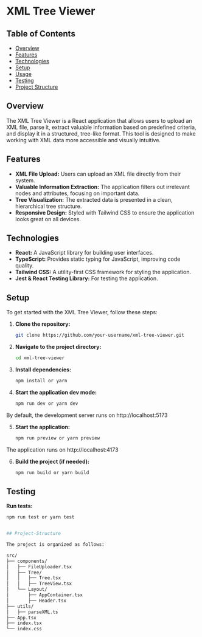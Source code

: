 # XML Tree Viewer

## Table of Contents
- [Overview](#Overview)
- [Features](#features)
- [Technologies](#technologies)
- [Setup](#setup)
- [Usage](#usage)
- [Testing](#testing)
- [Project Structure](#project-structure)

## Overview
The XML Tree Viewer is a React application that allows users to upload an XML file, parse it, extract valuable information based on predefined criteria, and display it in a structured, tree-like format. This tool is designed to make working with XML data more accessible and visually intuitive.

## Features
- **XML File Upload:** Users can upload an XML file directly from their system.
- **Valuable Information Extraction:** The application filters out irrelevant nodes and attributes, focusing on important data.
- **Tree Visualization:** The extracted data is presented in a clean, hierarchical tree structure.
- **Responsive Design:** Styled with Tailwind CSS to ensure the application looks great on all devices.

## Technologies
- **React:** A JavaScript library for building user interfaces.
- **TypeScript:** Provides static typing for JavaScript, improving code quality.
- **Tailwind CSS:** A utility-first CSS framework for styling the application.
- **Jest & React Testing Library:** For testing the application.

## Setup
To get started with the XML Tree Viewer, follow these steps:
1. **Clone the repository:**
   ```bash
   git clone https://github.com/your-username/xml-tree-viewer.git
2. **Navigate to the project directory:**
   ```bash
   cd xml-tree-viewer
3. **Install dependencies:**
   ```bash
   npm install or yarn

4. **Start the application dev mode:**
   ```bash
   npm run dev or yarn dev    
   
By default, the development server runs on http://localhost:5173
   
5. **Start the application:**
   ```bash
   npm run preview or yarn preview
   
The application runs on http://localhost:4173



6. **Build the project (if needed):**
   ```bash
   npm run build or yarn build

## Testing
**Run tests:**
   ```bash
npm run test or yarn test     


## Project-Structure

The project is organized as follows:

src/
├── components/
│   ├── FileUploader.tsx
│   ├── Tree/
│   │   ├── Tree.tsx
│   │   ├── TreeView.tsx
│   └── Layout/
│       ├── AppContainer.tsx
│       ├── Header.tsx
├── utils/
│   ├── parseXML.ts
├── App.tsx
├── index.tsx
└── index.css
